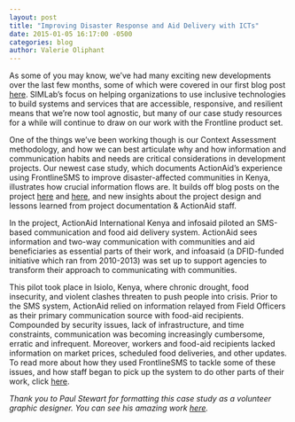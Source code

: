 ```yaml
---
layout: post
title: "Improving Disaster Response and Aid Delivery with ICTs"
date: 2015-01-05 16:17:00 -0500
categories: blog
author: Valerie Oliphant
---
```

As some of you may know, we’ve had many exciting new developments over the last few months, some of which were covered in our first blog post [here](http://simlab.org/blog/2014/09/02/welcome-to-SIMLab/). SIMLab’s focus on helping organizations to use inclusive technologies to build systems and services that are accessible, responsive, and resilient means that we’re now tool agnostic, but many of our case study resources for a while will continue to draw on our work with the Frontline product set.

One of the things we’ve been working though is our Context Assessment methodology, and how we can best articulate why and how information and communication habits and needs are critical considerations in development projects. Our newest case study, which documents ActionAid’s experience using FrontlineSMS to improve disaster-affected communities in Kenya, illustrates how crucial information flows are. It builds off blog posts on the project [here](http://www.frontlinesms.com/2012/12/29/frontlinesms-at-7/) and [here](http://www.frontlinesms.com/2012/07/13/information-provides-real-benefits-for-drought-hit-communities-and-actionaid-alike/), and new insights about the project design and lessons learned from project documentation &amp; ActionAid staff.

In the project, ActionAid International Kenya and infosaid piloted an SMS-based communication and food aid delivery system. ActionAid sees information and two-way communication with communities and aid beneficiaries as essential parts of their work, and infoasaid (a DFID-funded initiative which ran from 2010-2013) was set up to support agencies to transform their approach to communicating with communities.

This pilot took place in Isiolo, Kenya, where chronic drought, food insecurity, and violent clashes threaten to push people into crisis. Prior to the SMS system, ActionAid relied on information relayed from Field Officers as their primary communication source with food-aid recipients. Compounded by security issues, lack of infrastructure, and time constraints, communication was becoming increasingly cumbersome, erratic and infrequent. Moreover, workers and food-aid recipients lacked information on market prices, scheduled food deliveries, and other updates. To read more about how they used FrontlineSMS to tackle some of these issues, and how staff began to pick up the system to do other parts of their work, click [here](/files/frontlineSMS_actionaid_kenya_090115.pdf).

*Thank you to Paul Stewart for formatting this case study as a volunteer graphic designer.  You can see his amazing work [here](http://mouthtosource.net/portfolio).*
